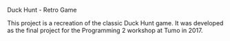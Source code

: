 Duck Hunt - Retro Game

This project is a recreation of the classic Duck Hunt game. It was developed as the final project for the Programming 2 workshop at Tumo in 2017.
